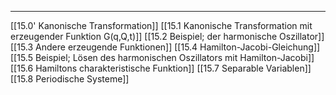***

[[15.0' Kanonische Transformation]]
[[15.1 Kanonische Transformation mit erzeugender Funktion G(q,Q,t)]]
[[15.2 Beispiel; der harmonische Oszillator]]
[[15.3 Andere erzeugende Funktionen]]
[[15.4 Hamilton-Jacobi-Gleichung]]
[[15.5 Beispiel; Lösen des harmonischen Oszillators mit Hamilton-Jacobi]]
[[15.6 Hamiltons charakteristische Funktion]]
[[15.7 Separable Variablen]]
[[15.8 Periodische Systeme]]
